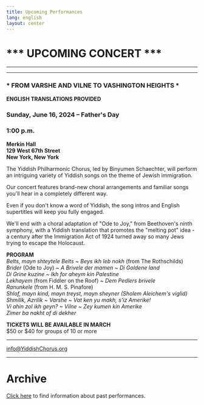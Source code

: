```yaml
---
title: Upcoming Performances
lang: english
layout: center
---
```


# *** UPCOMING CONCERT ***

_____

*********

### * FROM VARSHE AND VILNE TO VASHINGTON HEIGHTS *  

**ENGLISH TRANSLATIONS PROVIDED**  

### Sunday, June 16, 2024 – Father's Day
### 1:00 p.m.

**Merkin Hall  
129 West 67th Street  
New York, New York**

The Yiddish Philharmonic Chorus, led by Binyumen Schaechter, will perform an intriguing variety of Yiddish songs on the theme of Jewish immigration.  

Our concert features brand-new choral arrangements and familiar songs you'll hear in a completely different way.  

Even if you don't know a word of Yiddish, the song intros and English supertitles will keep you fully engaged.   

We'll end with a choral adaptation of "Ode to Joy," from Beethoven's ninth symphony, with a Yiddish translation that promotes the "melting pot" idea - a century after the Immigration Act of 1924 turned away so many Jews trying to escape the Holocaust.  

**PROGRAM**  
*Belts, mayn shteytele Belts* ~ *Beys ikh leb nokh* (from The Rothschilds)  
*Brider* (Ode to Joy) ~ *A Brivele der mamen ~ Di Goldene land*  
*Di Grine kuzine ~ Ikh for aheym kin Palestine*  
*Lekhayem* (from Fiddler on the Roof) ~ *Dem Pedlers brivele*  
*Ranunkele* (from H. M. S. Pinafore)  
*Shlof, mayn kind, mayn treyst, mayn sheyner (Sholem Aleichem's viglid)*  
*Shmilik, Azrilik ~ Varshe ~ Vat ken yu makh, s'iz Amerike!*  
*Vi ahin zol ikh geyn? ~ Vilne ~ Zey kumen kin Amerike*  
*Zimer ba nakht of di dekher*  

**TICKETS WILL BE AVAILABLE IN MARCH**  
$50 or $40 for groups of 10 or more  

*********

[info@YiddishChorus.org](mailto:info@yiddishchorus.org)  

_____

# Archive

[Click here](concerts_archive.html) to find information about past performances.
